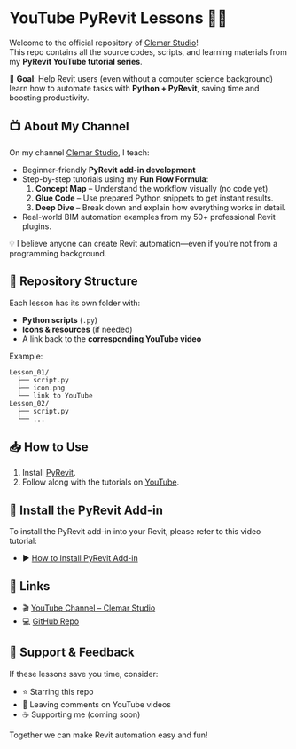# YouTube PyRevit Lessons 🎥🐍

Welcome to the official repository of [Clemar Studio](https://www.youtube.com/@ClemarStudio)!  
This repo contains all the source codes, scripts, and learning materials from my **PyRevit YouTube tutorial series**.

🚀 **Goal**: Help Revit users (even without a computer science background) learn how to automate tasks with **Python + PyRevit**, saving time and boosting productivity.

## 📺 About My Channel
On my channel [Clemar Studio](https://www.youtube.com/@ClemarStudio), I teach:
- Beginner-friendly **PyRevit add-in development**
- Step-by-step tutorials using my **Fun Flow Formula**:
  1. **Concept Map** – Understand the workflow visually (no code yet).
  2. **Glue Code** – Use prepared Python snippets to get instant results.
  3. **Deep Dive** – Break down and explain how everything works in detail.
- Real-world BIM automation examples from my 50+ professional Revit plugins.

💡 I believe anyone can create Revit automation—even if you’re not from a programming background.

## 📂 Repository Structure
Each lesson has its own folder with:
- **Python scripts** (`.py`)
- **Icons & resources** (if needed)
- A link back to the **corresponding YouTube video**

Example:
```
Lesson_01/
  ├── script.py
  ├── icon.png
  └── link to YouTube
Lesson_02/
  ├── script.py
  └── ...
```

## 📥 How to Use
1. Install [PyRevit](https://github.com/pyrevitlabs/pyRevit).
2. Follow along with the tutorials on [YouTube](https://www.youtube.com/@ClemarStudio).

## 🔌 Install the PyRevit Add-in
To install the PyRevit add-in into your Revit, please refer to this video tutorial:  
- ▶️ [How to Install PyRevit Add-in](https://www.youtube.com/watch?v=Zs4-4l0rItE)

## 🔗 Links
- 🎬 [YouTube Channel – Clemar Studio](https://www.youtube.com/@ClemarStudio)
- 💻 [GitHub Repo](https://github.com/clemarstudio/YouTube_PyRevit)

## 🤝 Support & Feedback
If these lessons save you time, consider:
- ⭐ Starring this repo
- 📩 Leaving comments on YouTube videos
- ☕ Supporting me (coming soon)

Together we can make Revit automation easy and fun!
